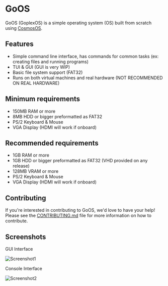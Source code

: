 # GoOS

GoOS (GoplexOS) is a simple operating system (OS) built from scratch using [CosmosOS](https://github.com/CosmosOS/Cosmos).

## Features
- Simple command line interface, has commands for common tasks (ex: creating files and running programs)
- TUI & GUI (GUI is very WIP)
- Basic file system support (FAT32)
- Runs on both virtual machines and real hardware (NOT RECOMMENDED ON REAL HARDWARE)

## Minimum requirements
- 150MB RAM or more
- 8MB HDD or bigger preformatted as FAT32
- PS/2 Keyboard & Mouse
- VGA Display (HDMI will work if onboard)

## Recommended requirements
- 1GB RAM or more
- 1GB HDD or bigger preformatted as FAT32 (VHD provided on any release)
- 128MB VRAM or more
- PS/2 Keyboard & Mouse
- VGA Display (HDMI will work if onboard)

## Contributing
If you're interested in contributing to GoOS, we'd love to have your help! Please see the [CONTRIBUTING.md](https://github.com/Owen2k6/GoOS/blob/Development/CONTRIBUTING.md) file for more information on how to contribute.

## Screenshots
GUI Interface

![Screenshot1](https://github.com/9xbt/GoOS/assets/109512837/bc014550-b466-4082-bd91-104d06a59371)

Console Interface

![Screenshot2](https://github.com/9xbt/GoOS/assets/109512837/b9e15b57-a363-45b3-8108-b518fbe947b3)

